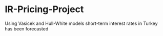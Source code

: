 # IR-Pricing-Project
Using Vasicek and Hull-White models short-term interest rates in Turkey has been forecasted
